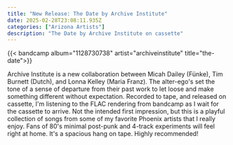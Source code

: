 ```yaml
---
title: "New Release: The Date by Archive Institute"
date: 2025-02-28T23:08:11.935Z
categories: ["Arizona Artists"]
description: "The Date by Archive Institute on cassette"
---
```


{{< bandcamp
    album="1128730738"
    artist="archiveinstitute"
    title="the-date">}}

Archive Institute is a new collaboration between Micah Dailey (Fünke), Tim Burnett (Dutch), and Lonna Kelley (Maria Franz). The alter-ego's set the tone of a sense of departure from their past work to let loose and make something different without expectation. Recorded to tape, and released on cassette, I'm listening to the FLAC rendering from bandcamp as I wait for the cassette to arrive. Not the intended first impression, but this is a playful collection of songs from some of my favorite Phoenix artists that I really enjoy. Fans of 80's minimal post-punk and 4-track experiments will feel right at home. It's a spacious hang on tape. Highly recommended!
